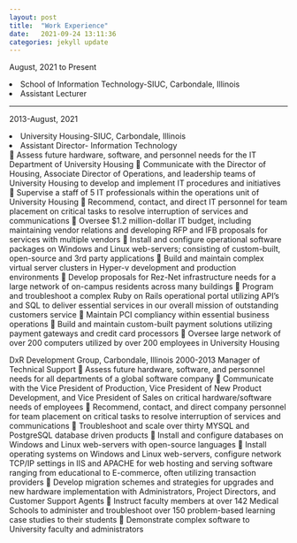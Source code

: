 ```yaml
---
layout: post
title:  "Work Experience"
date:   2021-09-24 13:11:36
categories: jekyll update
---
```

August, 2021 to Present
<li>School of Information Technology-SIUC, Carbondale, Illinois  
<li>Assistant Lecturer </li>

---
2013-August, 2021
<li>University Housing-SIUC, Carbondale, Illinois                         
  </li>
  <li>Assistant Director- Information Technology  </li>
  </li>Assess future hardware, software, and personnel needs for the IT Department of University Housing
	Communicate with the Director of Housing, Associate Director of Operations, and leadership teams of University Housing to develop and implement IT procedures and initiatives
	Supervise a staff of 5 IT professionals within the operations unit of University Housing
	Recommend, contact, and direct IT personnel for team placement on critical tasks to resolve interruption of services and communications
	Oversee $1.2 million-dollar IT budget, including maintaining vendor relations and developing RFP and IFB proposals for services with multiple vendors
	Install and configure operational software packages on Windows and Linux web-servers; consisting of custom-built, open-source and 3rd party applications
	Build and maintain complex virtual server clusters in Hyper-v development and production environments
	Develop proposals for Rez-Net infrastructure needs for a large network of on-campus residents across many buildings
	Program and troubleshoot a complex Ruby on Rails operational portal utilizing API’s and SQL to deliver essential services in our overall mission of outstanding customers service
	Maintain PCI compliancy within essential business operations  
	Build and maintain custom-built payment solutions utilizing payment gateways and credit card processors
	Oversee large network of over 200 computers utilized by over 200 employees in University Housing


DxR Development Group, Carbondale, Illinois                               2000-2013
Manager of Technical Support
	Assess future hardware, software, and personnel needs for all departments of a global software company 
	Communicate with the Vice President of Production, Vice President of New Product Development, and Vice President of Sales on critical hardware/software needs of employees
	Recommend, contact, and direct company personnel for team placement on critical tasks to resolve interruption of services and communications
	Troubleshoot and scale over thirty MYSQL and PostgreSQL database driven products
	Install and configure databases on Windows and Linux web-servers with open-source languages
	Install operating systems on Windows and Linux web-servers, configure network TCP/IP settings in IIS and APACHE for web hosting and serving software ranging from educational to E-commerce, often utilizing transaction providers
	Develop migration schemes and strategies for upgrades and new hardware implementation with Administrators, Project Directors, and Customer Support Agents
	Instruct faculty members at over 142 Medical Schools to administer and troubleshoot over 150 problem-based learning case studies to their students
	Demonstrate complex software to University faculty and administrators 

